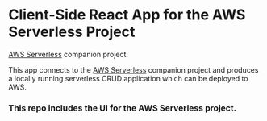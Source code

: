 # Client-Side React App for the AWS Serverless Project
[AWS Serverless](https://github.com/aaronwht/aws-serverless) companion project.  

This app connects to the [AWS Serverless](https://github.com/aaronwht/aws-serverless) companion project and produces a locally running serverless CRUD application which can be deployed to AWS.

### This repo includes the UI for the AWS Serverless project.
